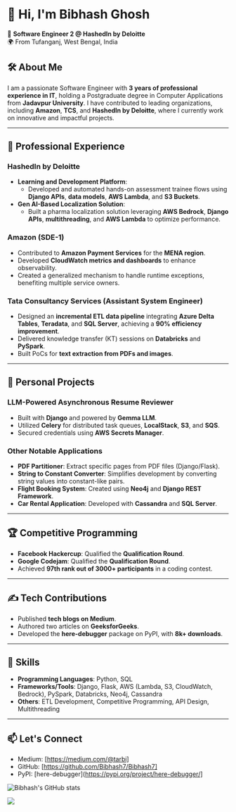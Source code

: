 # 👋 Hi, I'm Bibhash Ghosh  

🚀 **Software Engineer 2 @ HashedIn by Deloitte**  
🌍 From Tufanganj, West Bengal, India  

## 🛠️ About Me  
I am a passionate Software Engineer with **3 years of professional experience in IT**, holding a Postgraduate degree in Computer Applications from **Jadavpur University**. I have contributed to leading organizations, including **Amazon**, **TCS**, and **HashedIn by Deloitte**, where I currently work on innovative and impactful projects.

---

## 💼 Professional Experience  

### **HashedIn by Deloitte**  
- **Learning and Development Platform**:  
  - Developed and automated hands-on assessment trainee flows using **Django APIs**, **data models**, **AWS Lambda**, and **S3 Buckets**.
- **Gen AI-Based Localization Solution**:  
  - Built a pharma localization solution leveraging **AWS Bedrock**, **Django APIs**, **multithreading**, and **AWS Lambda** to optimize performance.

### **Amazon (SDE-1)**  
- Contributed to **Amazon Payment Services** for the **MENA region**.  
- Developed **CloudWatch metrics and dashboards** to enhance observability.  
- Created a generalized mechanism to handle runtime exceptions, benefiting multiple service owners.

### **Tata Consultancy Services (Assistant System Engineer)**  
- Designed an **incremental ETL data pipeline** integrating **Azure Delta Tables**, **Teradata**, and **SQL Server**, achieving a **90% efficiency improvement**.  
- Delivered knowledge transfer (KT) sessions on **Databricks** and **PySpark**.  
- Built PoCs for **text extraction from PDFs and images**.

---

## 🌱 Personal Projects  

### **LLM-Powered Asynchronous Resume Reviewer**  
- Built with **Django** and powered by **Gemma LLM**.  
- Utilized **Celery** for distributed task queues, **LocalStack**, **S3**, and **SQS**.  
- Secured credentials using **AWS Secrets Manager**.

### **Other Notable Applications**  
- **PDF Partitioner**: Extract specific pages from PDF files (Django/Flask).  
- **String to Constant Converter**: Simplifies development by converting string values into constant-like pairs.  
- **Flight Booking System**: Created using **Neo4j** and **Django REST Framework**.  
- **Car Rental Application**: Developed with **Cassandra** and **SQL Server**.

---

## 🏆 Competitive Programming  

- **Facebook Hackercup**: Qualified the **Qualification Round**.  
- **Google Codejam**: Qualified the **Qualification Round**.  
- Achieved **97th rank out of 3000+ participants** in a coding contest.  

---

## ✍️ Tech Contributions  

- Published **tech blogs on Medium**.  
- Authored two articles on **GeeksforGeeks**.  
- Developed the **here-debugger** package on PyPI, with **8k+ downloads**.

---

## 🌟 Skills  

- **Programming Languages**: Python, SQL  
- **Frameworks/Tools**: Django, Flask, AWS (Lambda, S3, CloudWatch, Bedrock), PySpark, Databricks, Neo4j, Cassandra  
- **Others**: ETL Development, Competitive Programming, API Design, Multithreading  

---

## 📫 Let's Connect  
 
- Medium: [https://medium.com/@tarbi]
- GitHub: [https://github.com/Bibhash7/Bibhash7]  
- PyPI: [here-debugger](https://pypi.org/project/here-debugger/]


![Bibhash's GitHub stats](https://github-readme-stats.vercel.app/api?username=Bibhash7&theme=vue-dark&show_icons=true)

![](https://komarev.com/ghpvc/?username=Bibhash7&style=for-the-badge)

